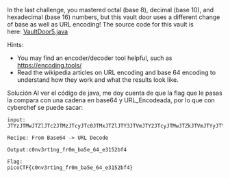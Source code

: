In the last challenge, you mastered octal (base 8), decimal (base 10), and hexadecimal (base 16) numbers, but this vault door uses a different change of base as well as URL encoding! The source code for this vault is here: [VaultDoor5.java](https://jupiter.challenges.picoctf.org/static/d31ce4356bdfd15d33a9af7e35ab4d0a/VaultDoor5.java)

Hints: 
- You may find an encoder/decoder tool helpful, such as https://encoding.tools/
- Read the wikipedia articles on URL encoding and base 64 encoding to understand how they work and what the results look like.

Solución
Al ver el código de java, me doy cuenta de que la flag que le pasas la compara con una cadena en base64 y URL_Encodeada, por lo que con cyberchef se puede sacar:
```
input: JTYzJTMwJTZlJTc2JTMzJTcyJTc0JTMxJTZlJTY3JTVmJTY2JTcyJTMwJTZkJTVmJTYyJTYxJTM1JTY1JTVmJTM2JTM0JTVmJTY1JTMzJTMxJTM1JTMyJTYyJTY2JTM0'

Recipe: From Base64 -> URL Decode

Output:c0nv3rt1ng_fr0m_ba5e_64_e3152bf4

Flag:
picoCTF{c0nv3rt1ng_fr0m_ba5e_64_e3152bf4}
```